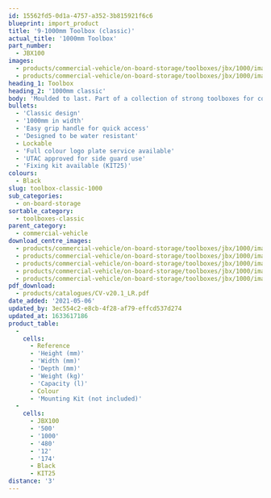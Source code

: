 ```yaml
---
id: 15562fd5-0d1a-4757-a352-3b815921f6c6
blueprint: import_product
title: '9-1000mm Toolbox (classic)'
actual_title: '1000mm Toolbox'
part_number:
  - JBX100
images:
  - products/commercial-vehicle/on-board-storage/toolboxes/jbx/1000/images-lr/Product_Image_776x776_(518x518_focus_area)-JBX100_01.jpg
  - products/commercial-vehicle/on-board-storage/toolboxes/jbx/1000/images-lr/Product_Image_776x776_(518x518_focus_area)-JBX100_02.jpg
heading_1: Toolbox
heading_2: '1000mm classic'
body: 'Moulded to last. Part of a collection of strong toolboxes for commercial vehicles, featuring our classic design.'
bullets:
  - 'Classic design'
  - '1000mm in width'
  - 'Easy grip handle for quick access'
  - 'Designed to be water resistant'
  - Lockable
  - 'Full colour logo plate service available'
  - 'UTAC approved for side guard use'
  - 'Fixing kit available (KIT25)'
colours:
  - Black
slug: toolbox-classic-1000
sub_categories:
  - on-board-storage
sortable_category:
  - toolboxes-classic
parent_category:
  - commercial-vehicle
download_centre_images:
  - products/commercial-vehicle/on-board-storage/toolboxes/jbx/1000/images-hr/JBX100_01.jpg
  - products/commercial-vehicle/on-board-storage/toolboxes/jbx/1000/images-hr/JBX100_001.jpg
  - products/commercial-vehicle/on-board-storage/toolboxes/jbx/1000/images-hr/JBX100_002.jpg
  - products/commercial-vehicle/on-board-storage/toolboxes/jbx/1000/images-hr/JBX100_003.jpg
  - products/commercial-vehicle/on-board-storage/toolboxes/jbx/1000/images-hr/JBX100_02.jpg
pdf_download:
  - products/catalogues/CV-v20.1_LR.pdf
date_added: '2021-05-06'
updated_by: 3ec554c2-e8cb-4f28-af79-effcd537d274
updated_at: 1633617186
product_table:
  -
    cells:
      - Reference
      - 'Height (mm)'
      - 'Width (mm)'
      - 'Depth (mm)'
      - 'Weight (kg)'
      - 'Capacity (l)'
      - Colour
      - 'Mounting Kit (not included)'
  -
    cells:
      - JBX100
      - '500'
      - '1000'
      - '480'
      - '12'
      - '174'
      - Black
      - KIT25
distance: '3'
---
```

